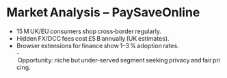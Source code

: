 # Market Analysis – PaySaveOnline

- 15 M UK/EU consumers shop cross‑border regularly.  
- Hidden FX/DCC fees cost £5 B annually (UK estimates).  
- Browser extensions for finance show 1–3 % adoption rates.  
- Opportunity: niche but under‑served segment seeking privacy and fair pricing.